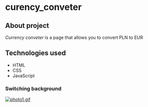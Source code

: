 # curency_conveter
## About project
*Currency conveter* is a page that allows you to convert PLN to EUR
## Technologies used
- HTML
- CSS
- JavaScript
### Switching background
[![photo1.gif](https://i.postimg.cc/C5ftQNF6/photo1.gif)](https://postimg.cc/kRqfVWRx)

